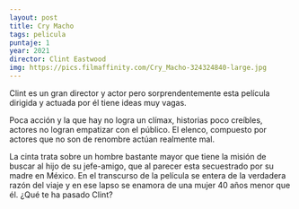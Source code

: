 ```yaml
---
layout: post
title: Cry Macho
tags: pelicula
puntaje: 1
year: 2021
director: Clint Eastwood
img: https://pics.filmaffinity.com/Cry_Macho-324324840-large.jpg
---
```


Clint es un gran director y actor pero sorprendentemente esta película dirigida y actuada por él tiene ideas muy vagas. 

Poca acción y la que hay no logra un clímax, historias poco creíbles, actores no logran empatizar con el público. El elenco, compuesto por actores que no son de renombre actúan realmente mal.

La cinta trata sobre un hombre bastante mayor que tiene la misión de  buscar al hijo de su jefe-amigo, que al parecer esta secuestrado por su madre en México. En el transcurso de la película se entera de la verdadera razón del viaje y en ese lapso se enamora de una mujer 40 años menor que él. ¿Qué te ha pasado Clint?
